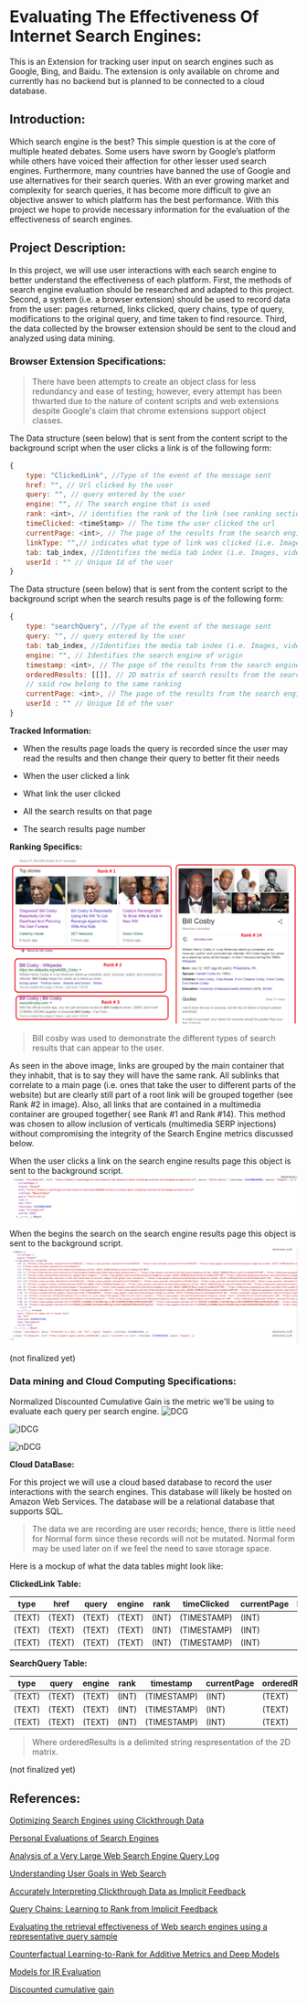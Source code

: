 # Evaluating The Effectiveness Of Internet Search Engines:

This is an Extension for tracking user input on search engines such as Google, Bing, and Baidu.
The extension is only available on chrome and currently has no backend but is planned to be 
connected to a cloud database.

## Introduction:

Which search engine is the best? This simple question is at the core of multiple heated debates. Some users have sworn by Google’s platform while others have voiced their affection for other lesser used search engines. Furthermore, many countries have banned the use of Google and use alternatives for their search queries. With an ever growing market and complexity for search queries, it has become more difficult to give an objective answer to which platform has the best performance. With this project we hope to provide necessary information for the evaluation of the effectiveness of search engines.

## Project Description:

In this project, we will use user interactions with each search engine to better understand the effectiveness of each platform. First, the methods of search engine evaluation should be researched and adapted to this project. Second, a system (i.e. a browser extension) should be used to record data from the user: pages returned, links clicked, query chains, type of query, modifications to the original query, and  time taken to find resource. Third, the data collected by the browser extension should be sent to the cloud and analyzed using data mining. 

### Browser Extension Specifications:
> There have been attempts to create an object class for less redundancy and ease of testing; however, every attempt has been
thwarted due to the nature of content scripts and web extensions despite Google's claim that chrome extensions support object classes. 

The Data structure (seen below) that is sent from the content script to the background script when the user clicks a link is of the following form:
```javascript
{
    type: "ClickedLink", //Type of the event of the message sent
    href: "", // Url clicked by the user
    query: "", // query entered by the user
    engine: "", // The search engine that is used
    rank: <int>, // identifies the rank of the link (see ranking section below)
    timeClicked: <timeStamp> // The time thw user clicked the url
    currentPage: <int>, // The page of the results from the search engine
    linkType: "",// indicates what type of link was clicked (i.e. Image, Video, News, Webpage, etc)
    tab: tab_index, //Identifies the media tab index (i.e. Images, video, news, all)
    userId : "" // Unique Id of the user
}
```
The Data structure (seen below) that is sent from the content script to the background script when the search results page is of the following form:
```javascript
{
    type: "searchQuery", //Type of the event of the message sent
    query: "", // query entered by the user
    tab: tab_index, //Identifies the media tab index (i.e. Images, video, news, all)
    engine: "", // Identifies the search engine of origin
    timestamp: <int>, // The page of the results from the search engine
    orderedResults: [[]], // 2D matrix of search results from the search engine. Each row is a rank and the all links in
    // said row belong to the same ranking
    currentPage: <int>, // The page of the results from the search engine
    userId : "" // Unique Id of the user
}
```
**Tracked Information:**
<ul>
    <li>
        <p>When the results page loads the query is recorded since the user may read the results and then change their query to better fit their needs</p>
    </li>
    <li>
        <p>When the user clicked a link</p>
    </li>
     <li>
        <p>What link the user clicked</p>
    </li>
     <li>
        <p>All the search results on that page</p>
    </li>
     <li>
        <p>The search results page number</p>
    </li>
</ul>

**Ranking Specifics:**

![Rankings](https://github.com/kylrbutlr/Extension_app/blob/master/images/pasted%20image%200.png)
>Bill cosby was used to demonstrate the different types of search results that can appear to the user.

As seen in the above image, links are grouped by the main container that they inhabit, that is to say they will have the same rank. All sublinks that correlate to a main page (i.e. ones that take the user to different parts of the website) but are clearly still part of a root link will be grouped together (see Rank #2 in image). Also, all links that are contained in a multimedia container are grouped together( see Rank #1 and Rank #14). This method was chosen to allow inclusion of verticals (multimedia SERP injections) without compromising the integrity of the Search Engine metrics discussed below. 

When the user clicks a link on the search engine results page this object is sent to the background script.
![object Example](https://github.com/kylrbutlr/Extension_app/blob/master/images/Screen%20Shot%202018-07-29%20at%203.12.00%20PM.png)

When the begins the search on the search engine results page this object is sent to the background script.
![object Example](https://github.com/kylrbutlr/Extension_app/blob/master/images/Screen%20Shot%202018-07-29%20at%202.39.55%20PM.png)

(not finalized yet)

### Data mining and Cloud Computing Specifications:

Normalized Discounted Cumulative Gain is the metric we'll be using to evaluate each query per search engine.
![DCG](https://wikimedia.org/api/rest_v1/media/math/render/svg/3efe45491d555db398ed663107460f81d6ecaf1e)

![IDCG](https://wikimedia.org/api/rest_v1/media/math/render/svg/0dfdd91ad2b2e59fce87ed6d6e5fa8ddd2678a7b)

![nDCG](https://wikimedia.org/api/rest_v1/media/math/render/svg/b3510c9c5cf42ee8820d65335675cada51b40736)

**Cloud DataBase:**

For this project we will use a cloud based database to record the user interactions with the search engines. This 
database will likely be hosted on Amazon Web Services. The database will be a relational database that supports SQL.

>The data we are recording are user records; hence, there is little need for Normal form since these records will not be mutated. Normal form may be used later on if we feel the need to save storage space.

Here is a mockup of what the data tables might look like:
 
**ClickedLink Table:**
    
type | href | query | engine | rank | timeClicked | currentPage | linkType | tab | userId 
---|---|---|---|---|---|---|---|---|---|
(TEXT) | (TEXT) | (TEXT) | (TEXT) | (INT) | (TIMESTAMP) | (INT) | (TEXT) | (TEXT) | (INT) 
(TEXT) | (TEXT) | (TEXT) | (TEXT) | (INT) | (TIMESTAMP) | (INT) | (TEXT) | (TEXT) | (INT) 
(TEXT) | (TEXT) | (TEXT) | (TEXT) | (INT) | (TIMESTAMP) | (INT) | (TEXT) | (TEXT) | (INT) 


**SearchQuery Table:**

type | query | engine | rank | timestamp | currentPage | orderedResults | tab | userId 
---|---|---|---|---|---|---|---|---|
(TEXT) | (TEXT) | (TEXT) | (INT) | (TIMESTAMP) | (INT) | (TEXT) | (TEXT) | (INT) 
(TEXT) | (TEXT) | (TEXT) | (INT) | (TIMESTAMP) | (INT) | (TEXT) | (TEXT) | (INT) 
(TEXT) | (TEXT) | (TEXT) | (INT) | (TIMESTAMP) | (INT) | (TEXT) | (TEXT) | (INT) 

>Where orderedResults is a delimited string respresentation of the 2D matrix.

(not finalized yet)

## References:

[Optimizing Search Engines using Clickthrough Data](https://www.cs.cornell.edu/people/tj/publications/joachims_02c.pdf)

[Personal Evaluations of Search Engines](https://www.cs.uic.edu/~liub/searchEval/SearchEngineEvaluation.htm)

[Analysis of a Very Large Web Search Engine Query Log](http://citeseerx.ist.psu.edu/viewdoc/download?doi=10.1.1.83.8477&rep=rep1&type=pdf)

[Understanding User Goals in Web Search](http://www.ambuehler.ethz.ch/CDstore/www2004/docs/1p13.pdf)

[Accurately Interpreting Clickthrough Data as Implicit Feedback](https://www.cs.cornell.edu/people/tj/publications/joachims_etal_05a.pdf)

[Query Chains: Learning to Rank from Implicit Feedback](https://www.cs.cornell.edu/people/tj/publications/radlinski_joachims_05a.pdf)

[Evaluating the retrieval effectiveness of Web search engines using a representative query sample](https://pdfs.semanticscholar.org/0d2e/113b190000807799d4cd623231aca816809b.pdf)

[Counterfactual Learning-to-Rank for Additive Metrics and Deep Models](https://arxiv.org/pdf/1805.00065.pdf)

[Models for IR Evaluation](https://people.cs.umass.edu/~jpjiang/cs646/13_eval2.pdf)

[Discounted cumulative gain](https://en.wikipedia.org/wiki/Discounted_cumulative_gain)
